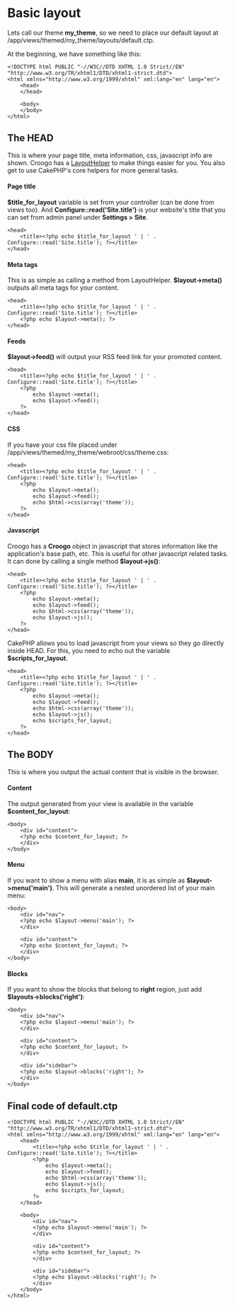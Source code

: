# Basic layout

Lets call our theme **my\_theme**, so we need to place our default layout at /app/views/themed/my\_theme/layouts/default.ctp.

At the beginning, we have something like this:

    <!DOCTYPE html PUBLIC "-//W3C//DTD XHTML 1.0 Strict//EN" "http://www.w3.org/TR/xhtml1/DTD/xhtml1-strict.dtd">
    <html xmlns="http://www.w3.org/1999/xhtml" xml:lang="en" lang="en">
        <head>
        </head>
        
        <body>
        </body>
    </html>

## The HEAD

This is where your page title, meta information, css, javascript info are shown. Croogo has a [LayoutHelper](http://github.com/croogo/croogo/blob/master/views/helpers/layout.php) to make things easier for you. You also get to use CakePHP's core helpers for more general tasks.

#### Page title

**$title\_for\_layout** variable is set from your controller (can be done from views too). And **Configure::read('Site.title')** is your website's title that you can set from admin panel under **Settings &gt; Site**.

    <head>
        <title><?php echo $title_for_layout ' | ' . Configure::read('Site.title'); ?></title>
    </head>

#### Meta tags

This is as simple as calling a method from LayoutHelper. **$layout->meta()** outputs all meta tags for your content.

    <head>
        <title><?php echo $title_for_layout ' | ' . Configure::read('Site.title'); ?></title>
        <?php echo $layout->meta(); ?>
    </head>

#### Feeds

**$layout->feed()** will output your RSS feed link for your promoted content.

    <head>
        <title><?php echo $title_for_layout ' | ' . Configure::read('Site.title'); ?></title>
        <?php 
            echo $layout->meta();
            echo $layout->feed();
        ?>
    </head>

#### CSS

If you have your css file placed under /app/views/themed/my\_theme/webroot/css/theme.css:

    <head>
        <title><?php echo $title_for_layout ' | ' . Configure::read('Site.title'); ?></title>
        <?php 
            echo $layout->meta();
            echo $layout->feed();
            echo $html->css(array('theme'));
        ?>
    </head>

#### Javascript

Croogo has a **Croogo** object in javascript that stores information like the application's base path, etc. This is useful for other javascript related tasks. It can done by calling a single method **$layout-&gt;js()**:

    <head>
        <title><?php echo $title_for_layout ' | ' . Configure::read('Site.title'); ?></title>
        <?php 
            echo $layout->meta();
            echo $layout->feed();
            echo $html->css(array('theme'));
            echo $layout->js();
        ?>
    </head>

CakePHP allows you to load javascript from your views so they go directly inside HEAD. For this, you need to echo out the variable **$scripts\_for\_layout**.

    <head>
        <title><?php echo $title_for_layout ' | ' . Configure::read('Site.title'); ?></title>
        <?php 
            echo $layout->meta();
            echo $layout->feed();
            echo $html->css(array('theme'));
            echo $layout->js();
            echo $scripts_for_layout;
        ?>
    </head>

## The BODY

This is where you output the actual content that is visible in the browser.

#### Content

The output generated from your view is available in the variable **$content\_for\_layout**:

    <body>
        <div id="content">
        <?php echo $content_for_layout; ?>
        </div>
    </body>

#### Menu

If you want to show a menu with alias **main**, it is as simple as **$layout->menu('main')**. This will generate a nested unordered list of your main menu:

    <body>
        <div id="nav">
        <?php echo $layout->menu('main'); ?>
        </div>

        <div id="content">
        <?php echo $content_for_layout; ?>
        </div>
    </body>

#### Blocks

If you want to show the blocks that belong to **right** region, just add **$layouts->blocks('right')**:

    <body>
        <div id="nav">
        <?php echo $layout->menu('main'); ?>
        </div>
        
        <div id="content">
        <?php echo $content_for_layout; ?>
        </div>
        
        <div id="sidebar">
        <?php echo $layout->blocks('right'); ?>
        </div>
    </body>

## Final code of default.ctp

    <!DOCTYPE html PUBLIC "-//W3C//DTD XHTML 1.0 Strict//EN" "http://www.w3.org/TR/xhtml1/DTD/xhtml1-strict.dtd">
    <html xmlns="http://www.w3.org/1999/xhtml" xml:lang="en" lang="en">
        <head>
            <title><?php echo $title_for_layout ' | ' . Configure::read('Site.title'); ?></title>
            <?php 
                echo $layout->meta();
                echo $layout->feed();
                echo $html->css(array('theme'));
                echo $layout->js();
                echo $scripts_for_layout;
            ?>
        </head>
        
        <body>
            <div id="nav">
            <?php echo $layout->menu('main'); ?>
            </div>
        
            <div id="content">
            <?php echo $content_for_layout; ?>
            </div>
        
            <div id="sidebar">
            <?php echo $layout->blocks('right'); ?>
            </div>
        </body>
    </html>
